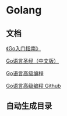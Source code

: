 # Golang

## 文档

[《Go入门指南》](https://github.com/Unknwon/the-way-to-go_ZH_CN)

[Go语言圣经（中文版）](https://gopl-zh.github.io/)

[Go语言高级编程](https://chai2010.cn/advanced-go-programming-book/)

[Go语言高级编程 Github](https://github.com/chai2010/advanced-go-programming-book)

## 自动生成目录

<AutoBuilderNavigation></AutoBuilderNavigation>
